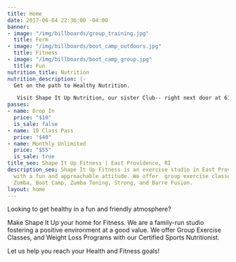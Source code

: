 ```yaml
---
title: Home
date: 2017-06-04 22:36:00 -04:00
banner:
- image: "/img/billboards/group_training.jpg"
  title: Form
- image: "/img/billboards/boot_camp_outdoors.jpg"
  title: Fitness
- image: "/img/billboards/boot_camp_group.jpg"
  title: Fun
nutrition_title: Nutrition
nutrition_description: |-
  Get on the path to Healthy Nutrition.

   Visit Shape It Up Nutrition, our sister Club-- right next door at 611 Waterman Ave.
passes:
- name: Drop In
  price: "$10"
  is_sale: false
- name: 10 Class Pass
  price: "$40"
- name: Monthly Unlimited
  price: "$55"
  is_sale: true
title_seo: Shape It Up Fitness | East Providence, RI
description_seo: Shape It Up Fitness is an exercise studio in East Providence, RI,
  with a fun and approachable attitude. We offer  group exercise classes, including
  Zumba, Boot Camp, Zumba Toning, Strong, and Barre Fusion.
layout: home
---
```


Looking to get healthy in a fun and friendly atmosphere?

Make Shape It Up your home for Fitness. We are a family-run studio fostering a positive environment at a good value. We offer Group Exercise Classes, and Weight Loss Programs with our Certified Sports Nutritionist. 

Let us help you reach your Health and Fitness goals!
